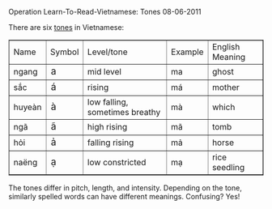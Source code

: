 Operation Learn-To-Read-Vietnamese: Tones
08-06-2011

There are six [tones](http://www.pauahtun.org/Viet/viet-tones.html) in Vietnamese:<br />

<table border="1" cellpadding="3px" cellspacing="0px" width="520px"><tbody>
<tr><td>Name</td><td>Symbol</td><td>Level/tone</td><td>Example</td><td>English Meaning</td></tr>
<tr><td>ngang</td><td style="font-size:14pt">a</td><td>mid level</td><td>ma</td><td>ghost</td></tr>
<tr><td>sắc</td><td style="font-size:14pt">á</td><td>rising</td><td>má</td><td>mother</td></tr>
<tr><td>huyeàn</td><td style="font-size:14pt">à</td><td>low falling, sometimes breathy</td><td>mà</td><td>which</td></tr>
<tr><td>ngã</td><td style="font-size:14pt">ã</td><td>high rising</td><td>mã</td><td>tomb</td></tr>
<tr><td>hỏi</td><td style="font-size:14pt">ả</td><td>falling rising</td><td>mả</td><td>horse</td></tr>
<tr><td>naëng</td><td style="font-size:14pt">ạ</td><td>low constricted</td><td>mạ</td><td>rice seedling</td></tr>
</tbody></table>

The tones differ in pitch, length, and intensity. Depending on the tone, similarly spelled words can have different meanings. Confusing? Yes!

